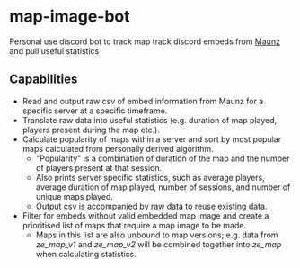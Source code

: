 # map-image-bot
Personal use discord bot to track map track discord embeds from [Maunz](https://github.com/Vauff/Maunz-Discord) and pull useful statistics
## Capabilities
* Read and output raw csv of embed information from Maunz for a specific server at a specific timeframe.
* Translate raw data into useful statistics (e.g. duration of map played, players present during the map etc.).
* Calculate popularity of maps within a server and sort by most popular maps calculated from personally derived algorithm.
  - "Popularity" is a combination of duration of the map and the number of players present at that session.
  - Also prints server specific statistics, such as average players, average duration of map played, number of sessions, and number of unique maps played.
  - Output csv is accompanied by raw data to reuse existing data.
* Filter for embeds without valid embedded map image and create a prioritised list of maps that require a map image to be made.
  - Maps in this list are also unbound to map versions; e.g. data from *ze_map_v1* and *ze_map_v2* will be combined together into *ze_map* when calculating statistics.
